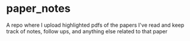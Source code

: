 # paper_notes

A repo where I upload highlighted pdfs of the papers I've read and keep track of notes, follow ups, and anything else related to that paper
